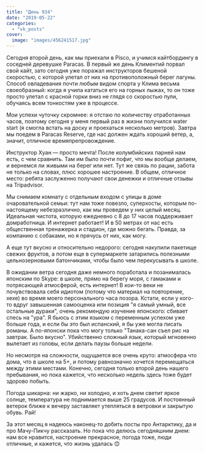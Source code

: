 ```yaml
---
title: "День 934"
date: "2019-05-22"
categories: 
  - "vk_posts"
cover:
  image: "images/456241517.jpg"
---
```


Сегодня второй день, как мы приехали в Pisco, и учимся кайтбордингу в соседней деревушке Paracas. В первый же день Климентий порвал свой кайт, зато сегодня уже поражал инструкторов бешеной скоростью, с которой улетал от них на противоположный берег лагуны. Способ овладевания почти любым видом спорта у Клима весьма своеобразный: когда я учила кататься его на горных лыжах, то он тоже просто улетал с красной горки вниз не глядя со скоростью пули, обучаясь всем тонкостям уже в процессе.

<!--more-->

Мои успехи чуточку скромнее: я отстаю по количеству отработанных часов, поэтому сегодня у меня первый раз в жизни получился water start (я смогла встать на доску и проехаться несколько метров). Завтра мы поедем в Paracas Reserve, где нас должен ждать хороший ветер, а, значит, отличное времяпрепровождение.

Инструктор Хуан — просто мечта! После колумбийских парней нам есть, с чем сравнить. Там им было почти пофиг, что мы вообще делаем, и вернемся ли живыми на берег или нет. Тут же связь по рации, забота не только на словах, плюс хорошее настроение. В общем, отличное место: ребята заслуженно получают свои денежки и отличные отзывы на Tripadvisor.

Мы снимаем комнату с отдельным входом с улицы в доме очаровательной семьи: тут нам тоже повезло, суперхосты, которым по-настоящему небезразлично, как мы проведем у них целый месяц. Идеальная чистота, которую ежедневно с 8 до 17 часов поддерживает домработница. И интернет работает! И в 50 метрах от нас есть общественная тренажерка и стадион, где можно бегать. Правда, за компанию с собаками, но я прячусь от них, как могу.

А еще тут вкусно и относительно недорого: сегодня накупили пакетище свежих фруктов, а потом еще в супермаркете затарились полезными цельнозерновыми батончиками, чтобы было чем перекусывать в школе.

В ожидании ветра сегодня даже немного поработала и позанималась японским по Skype: в школе, прямо на берегу моря, с гамаками и потрясающей атмосферой, есть интернет! В кои-то веки не почувствовала себя идиотом (потому что материал на повторение, хехе) во время моего персонального часа позора. Кстати, если у кого-то вдруг завышенная самооценка или позиция "я самый умный, все остальные дураки", очень рекомендую изучение японского: сбивает спесь на "ура". Я бьюсь с этим языком с переменным успехом уже больше года, и если бы это был испанский, я бы уже могла писать романы. А по-японски пока что могу только "Танака-сан съел рис на завтрак. Было вкусно". Убийственно сложный язык, который мгновенно вылетает из головы, если делать паузы больше недели.

Но несмотря на сложности, ощущается все очень круто: атмосфера что дома, что в школе на 5+, и потому равнозначно хочется перемещаться между этими местами. Конечно, сегодня только второй день нашего пребывания, но пока кажется, что несколько недель здесь тоже будет здорово побыть.

Погода шикарна: ни жарко, ни холодно, и хоть днем светит яркое солнце, температура не поднимается выше 25 градусов. И постоянный ветерок ближе к вечеру заставляет утепляться в ветровки и закрытую обувь. Рай!

За этот месяц я надеюсь наконец-то добить посты про Антарктику, да и про Мачу-Пикчу рассказать. Но пока что делюсь сегодняшним днем: нам все нравится, настроение прекрасное, погода тоже, люди отличные, и кажется, что жизнь удалась 😊
